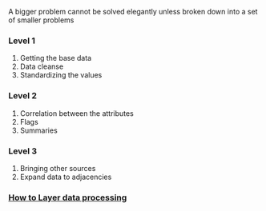 A bigger problem cannot be solved elegantly unless broken down into a set of smaller problems

### Level 1
1. Getting the base data
2. Data cleanse
3. Standardizing the values

### Level 2
1. Correlation between the attributes
2. Flags
3. Summaries

### Level 3
1. Bringing other sources
2. Expand data to adjacencies 


### [How to Layer data processing ](/adhocAnalysisRequest.sql)
